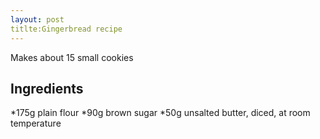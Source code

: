 ```yaml
---
layout: post
titlte:Gingerbread recipe
---
```


Makes about 15 small cookies

## Ingredients

*175g plain flour
*90g brown sugar
*50g unsalted butter, diced, at room temperature
